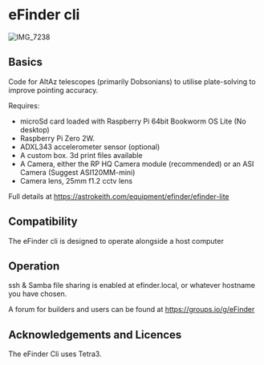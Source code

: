 # eFinder cli

![IMG_7238](https://github.com/user-attachments/assets/6b5f1d37-ee78-47f8-93d4-b56a7282c85d)

## Basics

Code for AltAz telescopes (primarily Dobsonians) to utilise plate-solving to improve pointing accuracy.

Requires:

- microSd card loaded with Raspberry Pi 64bit Bookworm OS Lite (No desktop)
- Raspberry Pi Zero 2W.
- ADXL343 accelerometer sensor (optional)
- A custom box. 3d print files available
- A Camera, either the RP HQ Camera module (recommended) or an ASI Camera (Suggest ASI120MM-mini)
- Camera lens, 25mm f1.2 cctv lens

Full details at [
](https://astrokeith.com/equipment/efinder/efinder-lite)https://astrokeith.com/equipment/efinder/efinder-lite

## Compatibility

The eFinder cli is designed to operate alongside a host computer


## Operation

ssh & Samba file sharing is enabled at efinder.local, or whatever hostname you have chosen.

A forum for builders and users can be found at https://groups.io/g/eFinder

## Acknowledgements and Licences

The eFinder Cli uses Tetra3.

